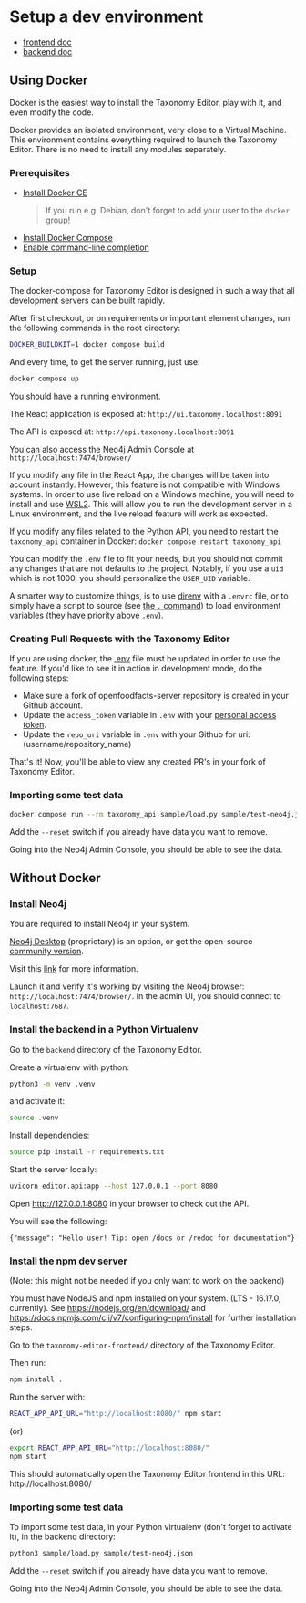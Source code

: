 # Setup a dev environment

- [frontend doc](../../taxonomy-editor-frontend/README.md)
- [backend doc](../../backend/README.md)

## Using Docker

Docker is the easiest way to install the Taxonomy Editor, play with it, and even modify the code.

Docker provides an isolated environment, very close to a Virtual Machine. This environment contains everything required to launch the Taxonomy Editor. There is no need to install any modules separately.

### Prerequisites

- [Install Docker CE](https://docs.docker.com/install/#supported-platforms)
  > If you run e.g. Debian, don't forget to add your user to the `docker` group!
- [Install Docker Compose](https://docs.docker.com/compose/install/)
- [Enable command-line completion](https://docs.docker.com/compose/completion/)

### Setup

The docker-compose for Taxonomy Editor is designed in such a way that all development servers can be built rapidly.

After first checkout, or on requirements or important element changes, run the following commands in the root directory:

```bash
DOCKER_BUILDKIT=1 docker compose build
```

And every time, to get the server running, just use:

```bash
docker compose up
```

You should have a running environment.

The React application is exposed at: `http://ui.taxonomy.localhost:8091`

The API is exposed at: `http://api.taxonomy.localhost:8091`

You can also access the Neo4j Admin Console at `http://localhost:7474/browser/`

If you modify any file in the React App, the changes will be taken into account instantly.
However, this feature is not compatible with Windows systems. In order to use live reload on a Windows machine, you will need to install and use [WSL2](https://learn.microsoft.com/en-us/windows/wsl/install). This will allow you to run the development server in a Linux environment, and the live reload feature will work as expected.

If you modify any files related to the Python API, you need to restart the `taxonomy_api` container in Docker: `docker compose restart taxonomy_api`

You can modify the `.env` file to fit your needs, but you should not commit any changes that are not defaults to the project.
Notably, if you use a `uid` which is not 1000, you should personalize the `USER_UID` variable.

A smarter way to customize things, is to use [direnv](https://direnv.net/) with a `.envrc` file, or to simply have a script to source (see [the `.` command](https://www.gnu.org/software/bash/manual/html_node/Bourne-Shell-Builtins.html#Bourne-Shell-Builtins)) to load environment variables (they have priority above `.env`).

### Creating Pull Requests with the Taxonomy Editor

If you are using docker, the [.env](https://github.com/openfoodfacts/taxonomy-editor/blob/main/.env) file must be updated in order to use the feature. If you'd like to see it in action in development mode, do the following steps:

- Make sure a fork of openfoodfacts-server repository is created in your Github account.
- Update the `access_token` variable in `.env` with your [personal access token](https://docs.github.com/en/authentication/keeping-your-account-and-data-secure/creating-a-personal-access-token).
- Update the `repo_uri` variable in `.env` with your Github for uri: (username/repository_name)

That's it! Now, you'll be able to view any created PR's in your fork of Taxonomy Editor.

### Importing some test data

```bash
docker compose run --rm taxonomy_api sample/load.py sample/test-neo4j.json
```

Add the `--reset` switch if you already have data you want to remove.

Going into the Neo4j Admin Console, you should be able to see the data.

## Without Docker

### Install Neo4j

You are required to install Neo4j in your system.

[Neo4j Desktop](https://neo4j.com/download/) (proprietary) is an option, or get the open-source [community version](https://neo4j.com/download-center/#community).

Visit this [link](https://neo4j.com/docs/operations-manual/current/installation/) for more information.

Launch it and verify it's working by visiting the Neo4j browser: `http://localhost:7474/browser/`. In the admin UI, you should connect to `localhost:7687`.

### Install the backend in a Python Virtualenv

Go to the `backend` directory of the Taxonomy Editor.

Create a virtualenv with python:

```bash
python3 -m venv .venv
```

and activate it:

```bash
source .venv
```

Install dependencies:

```bash
source pip install -r requirements.txt
```

Start the server locally:

```bash
uvicorn editor.api:app --host 127.0.0.1 --port 8080
```

Open http://127.0.0.1:8080 in your browser to check out the API.

You will see the following:

```
{"message": "Hello user! Tip: open /docs or /redoc for documentation"}
```

### Install the npm dev server

(Note: this might not be needed if you only want to work on the backend)

You must have NodeJS and npm installed on your system. (LTS - 16.17.0, currently).
See https://nodejs.org/en/download/ and https://docs.npmjs.com/cli/v7/configuring-npm/install for further installation steps.

Go to the `taxonomy-editor-frontend/` directory of the Taxonomy Editor.

Then run:

```bash
npm install .
```

Run the server with:

```bash
REACT_APP_API_URL="http://localhost:8080/" npm start
```

(or)

```bash
export REACT_APP_API_URL="http://localhost:8080/"
npm start
```

This should automatically open the Taxonomy Editor frontend in this URL: http://localhost:8080/

### Importing some test data

To import some test data, in your Python virtualenv (don't forget to activate it), in the backend directory:

```bash
python3 sample/load.py sample/test-neo4j.json
```

Add the `--reset` switch if you already have data you want to remove.

Going into the Neo4j Admin Console, you should be able to see the data.
